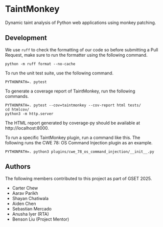 # TaintMonkey
Dynamic taint analysis of Python web applications using monkey patching.

## Development
We use `ruff` to check the formatting of our code so before submitting a Pull Request, make sure to run the formatter using the following command.

```
python -m ruff format --no-cache
```

To run the unit test suite, use the following command.

```
PYTHONPATH=. pytest
```

To generate a coverage report of TaintMonkey, run the following commands.

```
PYTHONPATH=. pytest --cov=taintmonkey --cov-report html tests/
cd htmlcov/
python3 -m http.server
```

The HTML report generated by coverage-py should be available at http://localhost:8000.

To run a specific TaintMonkey plugin, run a command like this.
The following runs the CWE 78: OS Command Injection plugin as an example.

```
PYTHONPATH=. python3 plugins/cwe_78_os_command_injection/__init__.py
```

## Authors
The following members contributed to this project as part of GSET 2025.
 
- Carter Chew
- Aarav Parikh
- Shayan Chatiwala
- Aiden Chen
- Sebastian Mercado
- Anusha Iyer (RTA)
- Benson Liu (Project Mentor)